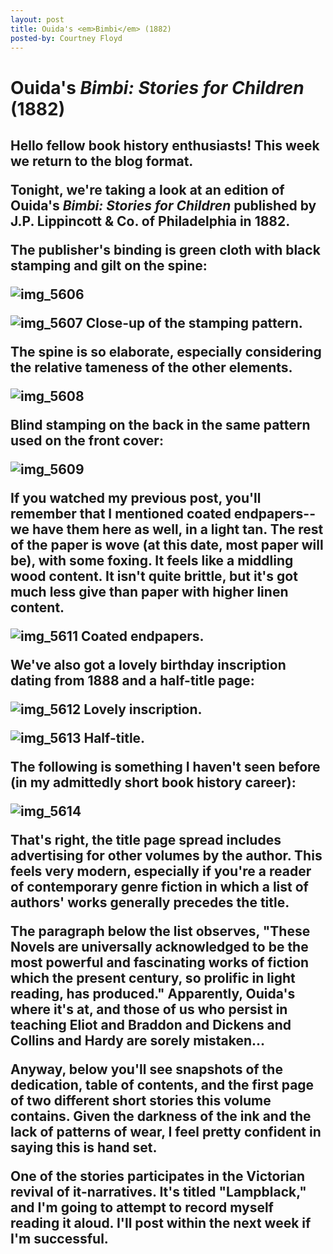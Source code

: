 ```yaml
---
layout: post
title: Ouida's <em>Bimbi</em> (1882)
posted-by: Courtney Floyd
---
```

<h1>Ouida's <em>Bimbi: Stories for Children</em> (1882)</h1>

<h2 style="text-align:left">
Hello fellow book history enthusiasts! This week we return to the blog format.

<p>Tonight, we're taking a look at an edition of Ouida's <em>Bimbi: Stories for Children </em>published by J.P. Lippincott & Co. of Philadelphia in 1882.</p>

<!--more-->

<p>The publisher's binding is green cloth with black stamping and gilt on the spine:</p>

<img class="aligncenter size-full wp-image-1805" src="https://synonymsandsuchdotcom.files.wordpress.com/2017/02/img_5606.jpg" alt="img_5606"><br>

<img class="aligncenter size-full wp-image-1806" src="https://synonymsandsuchdotcom.files.wordpress.com/2017/02/img_5607.jpg" alt="img_5607"> Close-up of the stamping pattern.<br>

<p>The spine is so elaborate, especially considering the relative tameness of the other elements.</p>

<img class="aligncenter size-full wp-image-1807" src="https://synonymsandsuchdotcom.files.wordpress.com/2017/02/img_5608.jpg" alt="img_5608"><br>

<p>Blind stamping on the back in the same pattern used on the front cover:</p>

<img class="aligncenter size-full wp-image-1808" src="https://synonymsandsuchdotcom.files.wordpress.com/2017/02/img_5609.jpg" alt="img_5609"><br>

<p>If you watched my previous post, you'll remember that I mentioned coated endpapers--we have them here as well, in a light tan. The rest of the paper is wove (at this date, most paper will be), with some foxing. It feels like a middling wood content. It isn't quite brittle, but it's got much less give than paper with higher linen content.</p>

<img class="aligncenter size-full wp-image-1813" src="https://synonymsandsuchdotcom.files.wordpress.com/2017/02/img_5611.jpg" alt="img_5611"> Coated endpapers.<br>

<p>We've also got a lovely birthday inscription dating from 1888 and a half-title page:</p>

<img class="aligncenter size-full wp-image-1815" src="https://synonymsandsuchdotcom.files.wordpress.com/2017/02/img_56121.jpg" alt="img_5612"> Lovely inscription.<br>

<img class="aligncenter size-full wp-image-1817" src="https://synonymsandsuchdotcom.files.wordpress.com/2017/02/img_56131.jpg" alt="img_5613"> Half-title.<br>

<p>The following is something I haven't seen before (in my admittedly short book history career):</p>

<img class="aligncenter size-full wp-image-1812" src="https://synonymsandsuchdotcom.files.wordpress.com/2017/02/img_5614-e1486188072239.jpg" alt="img_5614"><br>

<p>That's right, the title page spread includes advertising for other volumes by the author. This feels very modern, especially if you're a reader of contemporary genre fiction in which a list of authors' works generally precedes the title.</p>

<p>The paragraph below the list observes, "These Novels are universally acknowledged to be the most powerful and fascinating works of fiction which the present century, so prolific in light reading, has produced." Apparently, Ouida's where it's at, and those of us who persist in teaching Eliot and Braddon and Dickens and Collins and Hardy are sorely mistaken...</p>

<p>Anyway, below you'll see snapshots of the dedication, table of contents, and the first page of two different short stories this volume contains. Given the darkness of the ink and the lack of patterns of wear, I feel pretty confident in saying this is hand set.</p>

One of the stories participates in the Victorian revival of it-narratives. It's titled "Lampblack," and I'm going to attempt to record myself reading it aloud. I'll post within the next week if I'm successful.</h2>
